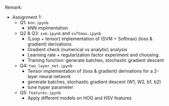 Remark:

- Assignment 1:
  - Q1: `knn.ipynb`
    - kNN implmentation
  - Q2 & Q3: `svm.ipynb` and `softmax.ipynb`
    - (Loop + tensor) implementation of (SVM + Softmax) (loss & gradient) derivations.
    - Gradient check (numerical vs analytic) analysis
    - Learning rate + regularization factor experiment and choosing.
    - Training function: generate batches, stochastic gradient descent
  - Q4: `two_layer_net.ipynb`
    - Tensor implementation of (loss & gradient) derivations for a 2-layer neural network
    - generate batches, stochastic gradient descent (W1, W2, b1, b2)
    - tune hyper parameter
  - Q5: `features.ipynb`
    - Apply different models on HOG and HSV features
